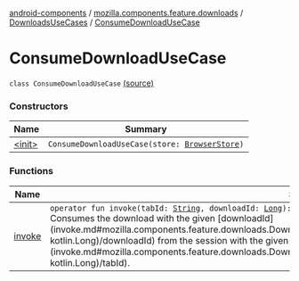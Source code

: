 [android-components](../../../index.md) / [mozilla.components.feature.downloads](../../index.md) / [DownloadsUseCases](../index.md) / [ConsumeDownloadUseCase](./index.md)

# ConsumeDownloadUseCase

`class ConsumeDownloadUseCase` [(source)](https://github.com/mozilla-mobile/android-components/blob/master/components/feature/downloads/src/main/java/mozilla/components/feature/downloads/DownloadsUseCases.kt#L18)

### Constructors

| Name | Summary |
|---|---|
| [&lt;init&gt;](-init-.md) | `ConsumeDownloadUseCase(store: `[`BrowserStore`](../../../mozilla.components.browser.state.store/-browser-store/index.md)`)` |

### Functions

| Name | Summary |
|---|---|
| [invoke](invoke.md) | `operator fun invoke(tabId: `[`String`](https://kotlinlang.org/api/latest/jvm/stdlib/kotlin/-string/index.html)`, downloadId: `[`Long`](https://kotlinlang.org/api/latest/jvm/stdlib/kotlin/-long/index.html)`): `[`Unit`](https://kotlinlang.org/api/latest/jvm/stdlib/kotlin/-unit/index.html)<br>Consumes the download with the given [downloadId](invoke.md#mozilla.components.feature.downloads.DownloadsUseCases.ConsumeDownloadUseCase$invoke(kotlin.String, kotlin.Long)/downloadId) from the session with the given [tabId](invoke.md#mozilla.components.feature.downloads.DownloadsUseCases.ConsumeDownloadUseCase$invoke(kotlin.String, kotlin.Long)/tabId). |
